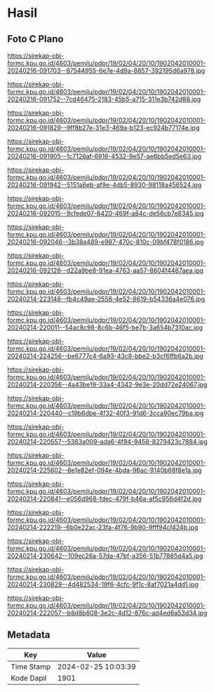# Hasil

## Foto C Plano

https://sirekap-obj-formc.kpu.go.id/4603/pemilu/pdpr/19/02/04/20/10/1902042010001-20240216-091703--87544955-6e7e-4d9a-8857-392195d6a978.jpg

https://sirekap-obj-formc.kpu.go.id/4603/pemilu/pdpr/19/02/04/20/10/1902042010001-20240216-091752--7cd46475-2183-45b5-a715-311e3b742d88.jpg

https://sirekap-obj-formc.kpu.go.id/4603/pemilu/pdpr/19/02/04/20/10/1902042010001-20240216-091829--9ff8b27e-31e3-469a-b123-ec924b77174e.jpg

https://sirekap-obj-formc.kpu.go.id/4603/pemilu/pdpr/19/02/04/20/10/1902042010001-20240216-091905--1c7126af-6916-4532-9e57-ae6bb5ed5e63.jpg

https://sirekap-obj-formc.kpu.go.id/4603/pemilu/pdpr/19/02/04/20/10/1902042010001-20240216-091942--5151a6eb-af9e-4db5-8930-98118a456524.jpg

https://sirekap-obj-formc.kpu.go.id/4603/pemilu/pdpr/19/02/04/20/10/1902042010001-20240216-092015--9cfede07-6420-469f-a84c-de56cb7e8345.jpg

https://sirekap-obj-formc.kpu.go.id/4603/pemilu/pdpr/19/02/04/20/10/1902042010001-20240216-092046--3b38a489-e987-470c-810c-09bf478f0186.jpg

https://sirekap-obj-formc.kpu.go.id/4603/pemilu/pdpr/19/02/04/20/10/1902042010001-20240216-092128--d22a9be8-91ea-4763-aa57-8604f4487aea.jpg

https://sirekap-obj-formc.kpu.go.id/4603/pemilu/pdpr/19/02/04/20/10/1902042010001-20240214-223148--fb4c49ae-2558-4e52-8619-b54336a4e076.jpg

https://sirekap-obj-formc.kpu.go.id/4603/pemilu/pdpr/19/02/04/20/10/1902042010001-20240214-220011--54ac8c98-8c6b-46f5-be7b-3a654b7310ac.jpg

https://sirekap-obj-formc.kpu.go.id/4603/pemilu/pdpr/19/02/04/20/10/1902042010001-20240214-224256--be6777c4-6a93-43c8-bbe2-b3cf6ffb6a2b.jpg

https://sirekap-obj-formc.kpu.go.id/4603/pemilu/pdpr/19/02/04/20/10/1902042010001-20240214-220356--4a43be19-33a4-4342-9e3e-20dd72e24067.jpg

https://sirekap-obj-formc.kpu.go.id/4603/pemilu/pdpr/19/02/04/20/10/1902042010001-20240214-220440--c19b6dbe-4f32-40f3-91d6-3cca90ec79ba.jpg

https://sirekap-obj-formc.kpu.go.id/4603/pemilu/pdpr/19/02/04/20/10/1902042010001-20240214-220557--5383a009-ada6-4f94-9458-8279423c7884.jpg

https://sirekap-obj-formc.kpu.go.id/4603/pemilu/pdpr/19/02/04/20/10/1902042010001-20240214-225602--8e1e82ef-094e-4bda-96ac-9140b68f8e1a.jpg

https://sirekap-obj-formc.kpu.go.id/4603/pemilu/pdpr/19/02/04/20/10/1902042010001-20240214-220841--e056d968-fdec-479f-b46a-af5c956d4f2d.jpg

https://sirekap-obj-formc.kpu.go.id/4603/pemilu/pdpr/19/02/04/20/10/1902042010001-20240214-222219--6b0e22ac-23fa-4f76-9b90-9fff94cf424b.jpg

https://sirekap-obj-formc.kpu.go.id/4603/pemilu/pdpr/19/02/04/20/10/1902042010001-20240214-230642--109ec26a-57da-47bf-a356-51b77885d4a5.jpg

https://sirekap-obj-formc.kpu.go.id/4603/pemilu/pdpr/19/02/04/20/10/1902042010001-20240214-230829--4d482534-19f6-4cfc-9f1c-8af7021a4dd1.jpg

https://sirekap-obj-formc.kpu.go.id/4603/pemilu/pdpr/19/02/04/20/10/1902042010001-20240214-222057--b8d8b608-3e2c-4d12-876c-ad4ed6a53d34.jpg


## Metadata

| Key        | Value               |
| ---------- | ------------------- |
| Time Stamp | 2024-02-25 10:03:39 |
| Kode Dapil | 1901                |



